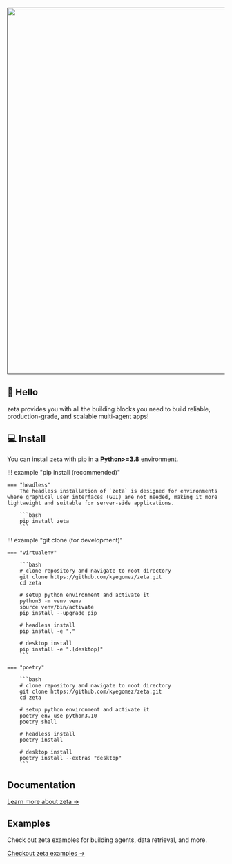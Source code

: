 <div align="center">
  <p>
    <a align="center" href="" target="_blank">
      <img
        width="850"
        src="https://github.com/kyegomez/zeta/raw/master/images/zeta.png"
      >
    </a>
  </p>
</div>

## 👋 Hello

zeta provides you with all the building blocks you need to build reliable, production-grade, and scalable multi-agent apps!

## 💻 Install

You can install `zeta` with pip in a
[**Python>=3.8**](https://www.python.org/) environment.

!!! example "pip install (recommended)"

    === "headless"
        The headless installation of `zeta` is designed for environments where graphical user interfaces (GUI) are not needed, making it more lightweight and suitable for server-side applications.

        ```bash
        pip install zeta
        ```


!!! example "git clone (for development)"

    === "virtualenv"

        ```bash
        # clone repository and navigate to root directory
        git clone https://github.com/kyegomez/zeta.git
        cd zeta

        # setup python environment and activate it
        python3 -m venv venv
        source venv/bin/activate
        pip install --upgrade pip

        # headless install
        pip install -e "."

        # desktop install
        pip install -e ".[desktop]"
        ```

    === "poetry"

        ```bash
        # clone repository and navigate to root directory
        git clone https://github.com/kyegomez/zeta.git
        cd zeta

        # setup python environment and activate it
        poetry env use python3.10
        poetry shell

        # headless install
        poetry install

        # desktop install
        poetry install --extras "desktop"
        ```


## Documentation

[Learn more about zeta →](zeta/)


## Examples

Check out zeta examples for building agents, data retrieval, and more.

[Checkout zeta examples →](examples/)
